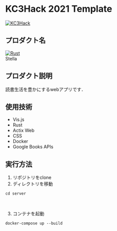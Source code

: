 # KC3Hack 2021 Template

[![KC3Hack](https://kc3.me/hack/wp-content/uploads/2021/01/kc3hack2021ogp@2x.png)](https://kc3.me/hack)

## プロダクト名
[![Rust](https://github.com/kc3hack/2021_e/actions/workflows/rust.yml/badge.svg)](https://github.com/kc3hack/2021_e/actions/workflows/rust.yml) <br>
Stella

## プロダクト説明
読書生活を豊かにするwebアプリです．

## 使用技術
- Vis.js
- Rust
- Actix Web
- CSS
- Docker
- Google Books APIs


## 実行方法
1. リポジトリをclone <br>
2. ディレクトリを移動
```
cd server
```
<br>

3. コンテナを起動
```
docker-compose up --build
```
